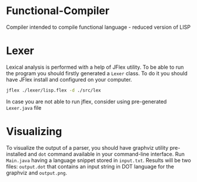 # Functional-Compiler
Compiler intended to compile functional language - reduced version of LISP

# Lexer
Lexical analysis is performed with a help of JFlex utility. To be able to run the program you should firstly generated a `Lexer` class. To do it you should have JFlex install and configured on your computer.

```bash
jflex ./lexer/lisp.flex -d ./src/lex
```

In case you are not able to run jflex, consider using pre-generated `Lexer.java` file 

# Visualizing 

To visualize the output of a parser, you should have graphviz utility pre-installed and `dot` command available in your command-line interface. Run `Main.java` having a language snippet stored in `input.txt`. Results will be two files: `output.dot` that contains an input string in DOT language for the graphviz and `output.png`. 